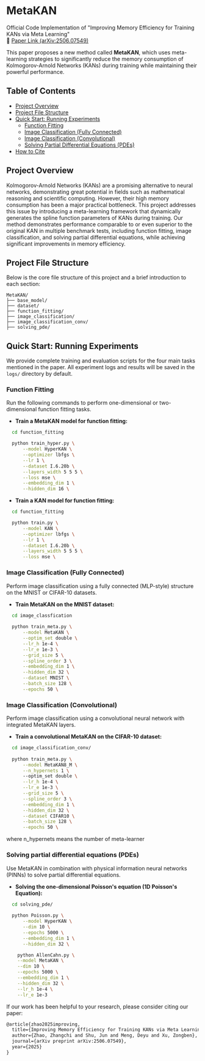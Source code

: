 # MetaKAN
Official Code Implementation of "Improving Memory Efficiency for Training KANs via Meta Learning"  
📄 [Paper Link (arXiv:2506.07549)](https://arxiv.org/pdf/2506.07549)


This paper proposes a new method called **MetaKAN**, which uses meta-learning strategies to significantly reduce the memory consumption of Kolmogorov-Arnold Networks (KANs) during training while maintaining their powerful performance.

## Table of Contents

- [Project Overview](#project-overview)
- [Project File Structure](#project-file-structure)
- [Quick Start: Running Experiments](#quick-start-running-experiments)
  - [Function Fitting](#function-fitting)
  - [Image Classification (Fully Connected)](#image-classification-fully-connected)
  - [Image Classification (Convolutional)](#image-classification-convolutional)
  - [Solving Partial Differential Equations (PDEs)](#solving-partial-differential-equations-pdes)
- [How to Cite](#how-to-cite)



## Project Overview

Kolmogorov-Arnold Networks (KANs) are a promising alternative to neural networks, demonstrating great potential in fields such as mathematical reasoning and scientific computing. However, their high memory consumption has been a major practical bottleneck. This project addresses this issue by introducing a meta-learning framework that dynamically generates the spline function parameters of KANs during training. Our method demonstrates performance comparable to or even superior to the original KAN in multiple benchmark tests, including function fitting, image classification, and solving partial differential equations, while achieving significant improvements in memory efficiency.


## Project File Structure

Below is the core file structure of this project and a brief introduction to each section:

```
MetaKAN/
├── base_model/              
├── dataset/                
├── function_fitting/        
├── image_classification/    
├── image_classification_conv/ 
├── solving_pde/            
```

## Quick Start: Running Experiments

We provide complete training and evaluation scripts for the four main tasks mentioned in the paper. All experiment logs and results will be saved in the `logs/` directory by default.

### Function Fitting

Run the following commands to perform one-dimensional or two-dimensional function fitting tasks.

- **Train a MetaKAN model for function fitting:**

```bash
  cd function_fitting

  python train_hyper.py \
      --model HyperKAN \
      --optimizer lbfgs \
      --lr 1 \
      --dataset I.6.20b \
      --layers_width 5 5 5 \
      --loss mse \
      --embedding_dim 1 \
      --hidden_dim 16 \

```
- **Train a KAN model for function fitting:**

```bash
  cd function_fitting

  python train.py \
      --model KAN \
      --optimizer lbfgs \
      --lr 1 \
      --dataset I.6.20b \
      --layers_width 5 5 5 \
      --loss mse \

```

### Image Classification (Fully Connected)

Perform image classification using a fully connected (MLP-style) structure on the MNIST or CIFAR-10 datasets.

- **Train MetaKAN on the MNIST dataset:**



```bash
  cd image_classfication
  
  python train_meta.py \
      --model MetaKAN \
      --optim_set double \
      --lr_h 1e-4 \
      --lr_e 1e-3 \
      --grid_size 5 \
      --spline_order 3 \
      --embedding_dim 1 \
      --hidden_dim 32 \
      --dataset MNIST \
      --batch_size 128 \
      --epochs 50 \

```

### Image Classification (Convolutional)

Perform image classification using a convolutional neural network with integrated MetaKAN layers.

- **Train a convolutional MetaKAN on the CIFAR-10 dataset:**



```bash
  cd image_classification_conv/
  
  python train_meta.py \
      --model MetaKAN8_M \
      --n_hypernets 1 \  
      --optim_set double \
      --lr_h 1e-4 \
      --lr_e 1e-3 \
      --grid_size 5 \
      --spline_order 3 \
      --embedding_dim 1 \
      --hidden_dim 32 \
      --dataset CIFAR10 \
      --batch_size 128 \
      --epochs 50 \
```
where n_hypernets means the number of  meta-learner

### Solving partial differential equations (PDEs)

Use MetaKAN in combination with physical information neural networks (PINNs) to solve partial differential equations.

- **Solving the one-dimensional Poisson's equation (1D Poisson's Equation):**

 

```bash
  cd solving_pde/
  
  python Poisson.py \
      --model HyperKAN \
      --dim 10 \
      --epochs 5000 \
      --embedding_dim 1 \
      --hidden_dim 32 \
```

  ```bash
      python AllenCahn.py \
      --model MetaKAN \
      --dim 10 \
      --epochs 5000 \
      --embedding_dim 1 \
      --hidden_dim 32 \
      --lr_h 1e-4 \
      --lr_e 1e-3 
  ```




If our work has been helpful to your research, please consider citing our paper:



```tex
@article{zhao2025improving,
  title={Improving Memory Efficiency for Training KANs via Meta Learning},
  author={Zhao, Zhangchi and Shu, Jun and Meng, Deyu and Xu, Zongben},
  journal={arXiv preprint arXiv:2506.07549},
  year={2025}
}
```

